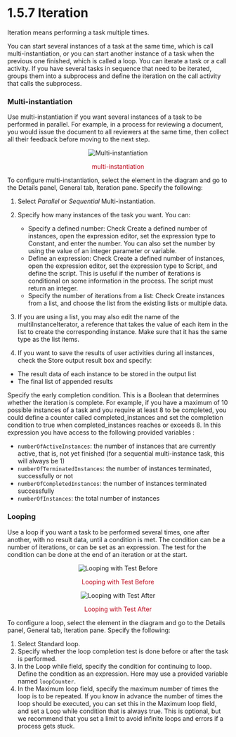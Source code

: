 
1.5.7 Iteration
===============

Iteration means performing a task multiple times.

You can start several instances of a task at the same time,
which is call multi-instantiation, or you can start another instance of a task when the previous one finished, which is called a loop.
You can iterate a task or a call activity. If you have several tasks in sequence that need to be iterated, groups them into a subprocess
and define the iteration on the call activity that calls the subprocess.

### Multi-instantiation

Use multi-instantiation if you want several instances of a task to be performed in parallel. For example, in a process for
reviewing a document, you would issue the document to all reviewers at the same time, then collect all their feedback before moving to the next step.

<div style="text-align: center;">

![Multi-instantiation](images/images-6_0/multi_inst.png "multi-instantiation")
<div class="caption" style="clear: both">

<span style="display: block;color: #BC071B;text-align: center;margin-top: 10px">multi-instantiation</span>

</div>

</div>

To configure multi-instantiation, select the element in the diagram and go to the Details panel, General tab, Iteration pane. Specify the following:

1.  Select *Parallel* or *Sequential* Multi-instantiation.
2.  Specify how many instances of the task you want. You can:
    -   Specify a defined number: Check Create a defined number of instances, open the expression editor, set the expression type to Constant, and enter the number. You can also set the number by using the value of an integer parameter or variable.
    -   Define an expression: Check Create a defined number of instances, open the expression editor, set the expression type to Script, and define the script. This is useful if the number of iterations is conditional on some information in the process. The script must return an integer.
    -   Specify the number of iterations from a list: Check Create instances from a list, and choose the list from the existing lists or multiple data.

3.  If you are using a list, you may also edit the name of the multiInstanceIterator, a reference that takes the value of each item in the list to create the corresponding instance. Make sure that it has the same type as the list items.
4.  If you want to save the results of user activities during all instances, check the Store output result box and specify:

-   The result data of each instance to be stored in the output list
-   The final list of appended results

Specify the early completion condition. This is a Boolean that determines whether the iteration is complete. For example, if you have a maximum of 10 possible instances of a task and you require at least 8 to be completed, you could define a counter called completed\_instances and set the completion condition to true when completed\_instances reaches or exceeds 8.
In this expression you have access to the following provided variables :
-   `numberOfActiveInstances`: the number of instances that are currently active, that is, not yet finished (for a sequential multi-instance task, this will always be 1)
-   `numberOfTerminatedInstances`: the number of instances terminated, successfully or not
-   `numberOfCompletedInstances`: the number of instances terminated successfully
-   `numberOfInstances`: the total number of instances

### Looping

Use a loop if you want a task to be performed several times, one after another, with no result data, until a condition is met. The condition can be a number of iterations, or can be set as an expression. The test for the condition can be done at the end of an iteration or at the start.

<div style="text-align: center;">

![Looping with Test Before](images/images-6_0/loop_testBefore.png "Looping with Test Before")
<div class="caption" style="clear: both">

<span style="display: block;color: #BC071B;text-align: center;margin-top: 10px">Looping with Test Before</span>

</div>

</div>

<div style="text-align: center;">

![Looping with Test After](images/images-6_0/loop_testAfter.png "Looping with Test After")
<div class="caption" style="clear: both">

<span style="display: block;color: #BC071B;text-align: center;margin-top: 10px">Looping with Test After</span>

</div>

</div>

To configure a loop, select the element in the diagram and go to the Details panel, General tab, Iteration pane. Specify the following:

1.  Select Standard loop.
2.  Specify whether the loop completion test is done before or after the task is performed.
3.  In the Loop while field, specify the condition for continuing to loop. Define the condition as an expression. Here may use a provided variable named `loopCounter`.
4.  In the Maximum loop field, specify the maximum number of times the loop is to be repeated.
    If you know in advance the number of times the loop should be executed, you can set this
    in the Maximum loop field, and set a Loop while condition that is always true.
    This is optional, but we recommend that you set a limit to avoid infinite loops and errors if a process gets stuck.

